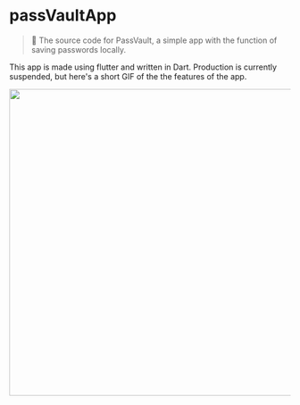 # passVaultApp

> 🔐 The source code for PassVault, a simple app with the function of saving passwords locally.

This app is made using flutter and written in Dart. Production is currently suspended, but here's a short GIF of the the features of the app.


<img src="https://user-images.githubusercontent.com/64259077/165437912-0126ceab-ec7c-4f95-9306-18baa288e079.gif" height="550"/>
